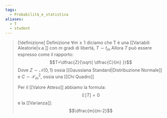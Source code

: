 ```yaml
---
tags:
  - Probabilità_e_statistica
aliases:
  - T
  - student
---
```


>[!definizione]  Definizione
>$\forall m\geq 1$  diciamo che T è una [[Variabili Aleatorie|v.a.]] con $m$ gradi di libertà, $T\sim t_{m}$
>Allora $T$ può essere espresso come il rapporto:
>$$T=\dfrac{Z}{\sqrt{ \dfrac{C}{m} }}$$
>Dove $Z\sim \mathcal{N}(0,1)$ ossia [[Gaussiana Standard|Distribuzione Normale]]
>e $C\sim\mathcal{X}^2_{m}$, ossia una [[Chi Quadro]]
>
>Per il [[Valore Atteso]] abbiamo la formula:
>$$\mathbb{E}[T]=0$$
>e la [[Varianza]]:
>$$\dfrac{m}{m-2}$$ 

